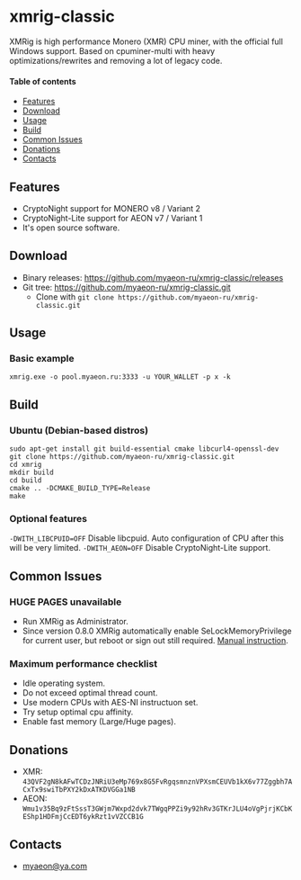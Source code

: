 # xmrig-classic
XMRig is high performance Monero (XMR) CPU miner, with the official full Windows support.
Based on cpuminer-multi with heavy optimizations/rewrites and removing a lot of legacy code.

#### Table of contents
* [Features](#features)
* [Download](#download)
* [Usage](#usage)
* [Build](#build)
* [Common Issues](#common-issues)
* [Donations](#donations)
* [Contacts](#contacts)

## Features
* CryptoNight support for MONERO v8 / Variant 2
* CryptoNight-Lite support for AEON v7 / Variant 1
* It's open source software.

## Download
* Binary releases: https://github.com/myaeon-ru/xmrig-classic/releases
* Git tree: https://github.com/myaeon-ru/xmrig-classic.git
  * Clone with `git clone https://github.com/myaeon-ru/xmrig-classic.git`

## Usage
### Basic example
```
xmrig.exe -o pool.myaeon.ru:3333 -u YOUR_WALLET -p x -k
```
## Build
### Ubuntu (Debian-based distros)
```
sudo apt-get install git build-essential cmake libcurl4-openssl-dev
git clone https://github.com/myaeon-ru/xmrig-classic.git
cd xmrig
mkdir build
cd build
cmake .. -DCMAKE_BUILD_TYPE=Release
make
```
### Optional features
`-DWITH_LIBCPUID=OFF` Disable libcpuid. Auto configuration of CPU after this will be very limited.
`-DWITH_AEON=OFF` Disable CryptoNight-Lite support.

## Common Issues
### HUGE PAGES unavailable
* Run XMRig as Administrator.
* Since version 0.8.0 XMRig automatically enable SeLockMemoryPrivilege for current user, but reboot or sign out still required. [Manual instruction](https://msdn.microsoft.com/en-gb/library/ms190730.aspx).

### Maximum performance checklist
* Idle operating system.
* Do not exceed optimal thread count.
* Use modern CPUs with AES-NI instructuon set.
* Try setup optimal cpu affinity.
* Enable fast memory (Large/Huge pages).

## Donations
* XMR:  `43QVF2gN8kAFwTCDzJNRiU3eMp769x8G5FvRgqsmnznVPXsmCEUVb1kX6v77Zggbh7ACxTx9swiTbPXY2kDxATKDVGGa1NB`
* AEON: `Wmu1v35Bq9zFtSssT3GWjm7Wxpd2dvk7TWgqPPZi9y92hRv3GTKrJLU4oVgPjrjKCbKEShp1HDFmjCcEDT6ykRzt1vVZCCB1G`

## Contacts
* myaeon@ya.com

